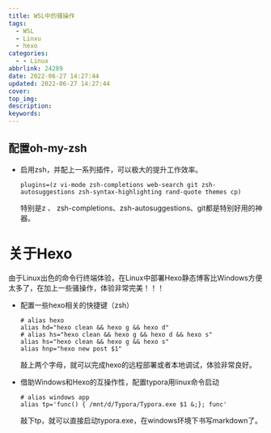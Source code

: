 ```yaml
---
title: WSL中的骚操作
tags:
  - WSL
  - Linxu
  - hexo
categories:
  - - Linux
abbrlink: 24289
date: 2022-06-27 14:27:44
updated: 2022-06-27 14:27:44
cover:
top_img:
description:
keywords:
---
```


## 配置oh-my-zsh

- 启用zsh，并配上一系列插件，可以极大的提升工作效率。

  ```shell
  plugins=(z vi-mode zsh-completions web-search git zsh-autosuggestions zsh-syntax-highlighting rand-quote themes cp)
  ```

  特别是z 、 zsh-completions、zsh-autosuggestions、git都是特别好用的神器。





# 关于Hexo

​		由于Linux出色的命令行终端体验，在Linux中部署Hexo静态博客比Windows方便太多了，在加上一些骚操作，体验非常完美！！！

- 配置一些hexo相关的快捷键（zsh）

  ```shell
  # alias hexo
  alias hd="hexo clean && hexo g && hexo d"
  # alias hs="hexo clean && hexo g && hexo d && hexo s"
  alias hs="hexo clean && hexo g && hexo s"
  alias hnp="hexo new post $1"
  ```

  敲上两个字母，就可以完成hexo的远程部署或者本地调试，体验非常良好。

- 借助Windows和Hexo的互操作性，配置typora用linux命令启动

  ```shell
  # alias windows app
  alias tp='func() { /mnt/d/Typora/Typora.exe $1 &;}; func'
  ```

  敲下tp，就可以直接启动typora.exe，在windows环境下书写markdown了。

